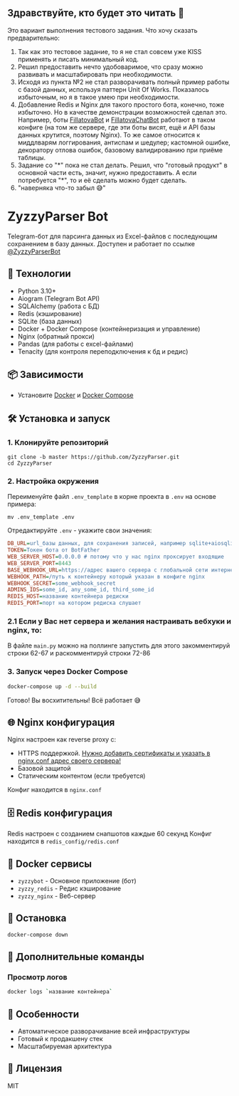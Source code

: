 ## Здравствуйте, кто будет это читать 🤗
Это вариант выполнения тестового задания.
Что хочу сказать предварительно:
1. Так как это тестовое задание, то я не стал совсем уже KISS применять и писать минимальный код. 
2. Решил предоставить нечто удобоваримое, что сразу можно развивать и масштабировать при необходимости.
3. Исходя из пункта №2 не стал разворачивать полный пример работы с базой данных, используя паттерн Unit Of Works. Показалось избыточным, но я в такое умею при необходимости.
4. Добавление Redis и Nginx для такого простого бота, конечно, тоже избыточно. Но в качестве демонстрации возможностей сделал это. Например, боты [FillatovaBot](https://t.me/FillatovaBot) и [FillatovaChatBot](https://t.me/FillatovaChatBot) работают в таком конфиге (на том же сервере, где эти боты висят, ещё и API базы данных крутится, поэтому Nginx). То же самое относится к миддлварям логгирования, антиспам и шедулер; кастомной ошибке, декоратору отлова ошибок, базовому валидированию при приёме таблицы.
5. Задание со "\*" пока не стал делать. Решил, что "готовый продукт" в основной части есть, значит, нужно предоставить. А если потребуется "\*", то и её сделать можно будет сделать.
6. "наверняка что-то забыл 😅"

# ZyzzyParser Bot

Telegram-бот для парсинга данных из Excel-файлов с последующим сохранением в базу данных.
Доступен и работает по ссылке [@ZyzzyParserBot](https://t.me/ZyzzyParserBot)

## 🚀 Технологии
- Python 3.10+
- Aiogram (Telegram Bot API)
- SQLAlchemy (работа с БД)
- Redis (кэширование)
- SQLite (база данных)
- Docker + Docker Compose (контейнеризация и управление)
- Nginx (обратный прокси)
- Pandas (для работы с excel-файлами)
- Tenacity (для контроля переподключения к бд и редис)

## 📦 Зависимости
- Установите [Docker](https://docs.docker.com/get-docker/) и [Docker Compose](https://docs.docker.com/compose/install/)

## 🛠 Установка и запуск

### 1. Клонируйте репозиторий

```shell
git clone -b master https://github.com/ZyzzyParser.git
cd ZyzzyParser
```


### 2. Настройка окружения
Переименуйте файл `.env_template` в корне проекта в `.env` на основе примера:
```shell
mv .env_template .env
```
Отредактируйте `.env` - укажите свои значения:
```ini
DB_URL=url_базы данных, для сохранения записей, например sqlite+aiosqlite:///название файла
TOKEN=Токен бота от BotFather
WEB_SERVER_HOST=0.0.0.0 # потому что у нас nginx проксирует входящие
WEB_SERVER_PORT=8443
BASE_WEBHOOK_URL=https://адрес вашего сервера с глобальной сети интернет))
WEBHOOK_PATH=/путь к контейнеру который указан в конфиге nginx
WEBHOOK_SECRET=some_webhook_secret
ADMINS_IDS=some_id, any_some_id, third_some_id
REDIS_HOST=название контейнера редиски
REDIS_PORT=порт на котором редиска слушает
```
### 2.1 Если у Вас нет сервера и желания настраивать вебхуки и nginx, то:
В файле `main.py` можно на поллинге запустить
для этого закомментируй строки 62-67 и раскомментируй строки 72-86
### 3. Запуск через Docker Compose
```bash
docker-compose up -d --build
```
Готово! Вы восхитительны! Всё работает 😅

## 🌐 Nginx конфигурация
Nginx настроен как reverse proxy с:
- HTTPS поддержкой. [Нужно добавить сертификаты и указать в nginx.conf адрес своего сервера!](https://certbot.eff.org/)
- Базовой защитой
- Статическим контентом (если требуется)

Конфиг находится в `nginx.conf`

## 🗄 Redis конфигурация
Redis настроен с созданием снапшотов каждые 60 секунд
Конфиг находится в `redis_config/redis.conf`

## 🐳 Docker сервисы
- `zyzzybot` - Основное приложение (бот)
- `zyzzy_redis` - Редис кэширование
- `zyzzy_nginx` - Веб-сервер

## 🛑 Остановка
```bash
docker-compose down
```

## 🔧 Дополнительные команды

### Просмотр логов
```bash
docker logs `название контейнера`
```


## 📌 Особенности
- Автоматическое разворачивание всей инфраструктуры
- Готовый к продакшену стек
- Масштабируемая архитектура

## 📄 Лицензия
MIT

